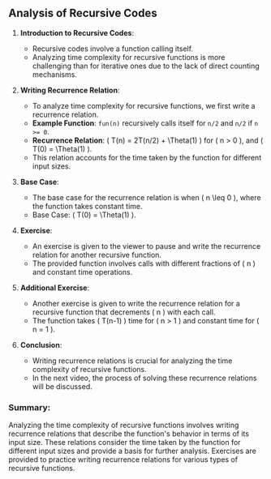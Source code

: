 ## Analysis of Recursive Codes

1. **Introduction to Recursive Codes**:
   - Recursive codes involve a function calling itself.
   - Analyzing time complexity for recursive functions is more challenging than for iterative ones due to the lack of direct counting mechanisms.

2. **Writing Recurrence Relation**:
   - To analyze time complexity for recursive functions, we first write a recurrence relation.
   - **Example Function**: `fun(n)` recursively calls itself for `n/2` and `n/2` if `n >= 0`.
   - **Recurrence Relation**: \( T(n) = 2T(n/2) + \Theta(1) \) for \( n > 0 \), and \( T(0) = \Theta(1) \).
   - This relation accounts for the time taken by the function for different input sizes.

3. **Base Case**:
   - The base case for the recurrence relation is when \( n \leq 0 \), where the function takes constant time.
   - Base Case: \( T(0) = \Theta(1) \).

4. **Exercise**:
   - An exercise is given to the viewer to pause and write the recurrence relation for another recursive function.
   - The provided function involves calls with different fractions of \( n \) and constant time operations.

5. **Additional Exercise**:
   - Another exercise is given to write the recurrence relation for a recursive function that decrements \( n \) with each call.
   - The function takes \( T(n-1) \) time for \( n > 1 \) and constant time for \( n = 1 \).

6. **Conclusion**:
   - Writing recurrence relations is crucial for analyzing the time complexity of recursive functions.
   - In the next video, the process of solving these recurrence relations will be discussed.

### Summary:
Analyzing the time complexity of recursive functions involves writing recurrence relations that describe the function's behavior in terms of its input size. These relations consider the time taken by the function for different input sizes and provide a basis for further analysis. Exercises are provided to practice writing recurrence relations for various types of recursive functions.